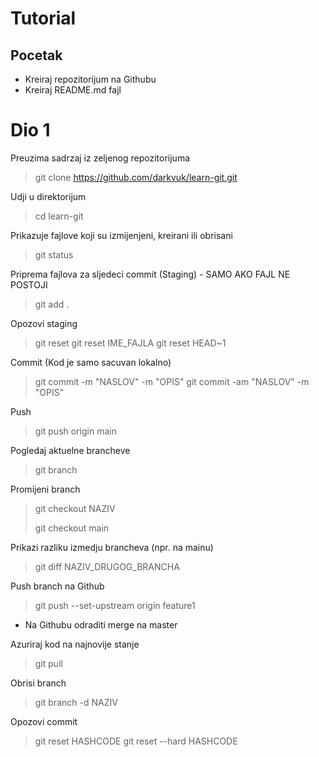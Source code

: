 # Tutorial

## Pocetak
- Kreiraj repozitorijum na Githubu
- Kreiraj README.md fajl

# Dio 1
Preuzima sadrzaj iz zeljenog repozitorijuma
> git clone https://github.com/darkvuk/learn-git.git

Udji u direktorijum
> cd learn-git

Prikazuje fajlove koji su izmijenjeni, kreirani ili obrisani
> git status

Priprema fajlova za sljedeci commit (Staging) - SAMO AKO FAJL NE POSTOJI
> git add .

Opozovi staging
> git reset
> git reset IME_FAJLA
> git reset HEAD~1

Commit (Kod je samo sacuvan lokalno) 
> git commit -m "NASLOV" -m "OPIS"
> git commit -am "NASLOV" -m "OPIS"

Push
> git push origin main

Pogledaj aktuelne brancheve
> git branch

Promijeni branch
> git checkout NAZIV
>
> git checkout main

Prikazi razliku izmedju brancheva (npr. na mainu)
> git diff NAZIV_DRUGOG_BRANCHA

Push branch na Github
> git push --set-upstream origin feature1

* Na Githubu odraditi merge na master

Azuriraj kod na najnovije stanje
> git pull

Obrisi branch
> git branch -d NAZIV

Opozovi commit
> git reset HASHCODE
> git reset --hard HASHCODE

